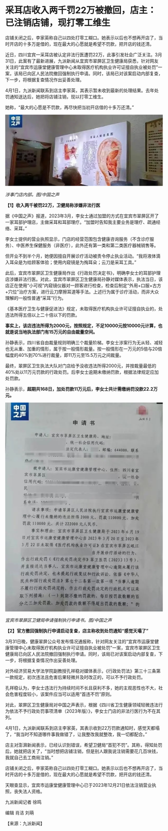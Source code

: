 # 采耳店收入两千罚22万被撤回，店主：已注销店铺，现打零工维生

店铺关闭之后，李家英称自己以四处打零工糊口。她表示以后也不想再开店了，当时开店的十多万是借的，现在最大的心愿就是希望不罚款，把开店的钱还清。

近日，四川宜宾一采耳店被认定非法行医遭罚22万，此事引发社会广泛关注。3月31日，此案有了最新进展，九派新闻从宜宾市翠屏区卫生健康局获悉，针对网友关注的“宜宾市运康堂健康管理中心未取得医疗机构执业许可证擅自执业被处罚”一案，该局已向区人民法院撤回强制执行申请。同时，该局已对该案启动内部复查，下一步，将根据复查情况作出妥善处理。

4月1日，九派新闻联系到店主李家英，其表示暂未收到最新的处理结果。去年处罚通知送达后，她把将店铺注销，现以打零工维生。

她称，“最大的心愿是不罚款，再尽快把当初开店借的十多万还清。”

![a6f1af83984a3825f10c75f2be7cf3f8.jpg](https://raw.githubusercontent.com/qqhsx/qqnews_image/main/2024/04/01/采耳店收入两千罚22万被撤回，店主：已注销店铺，现打零工维生/a6f1af83984a3825f10c75f2be7cf3f8.jpg)

_涉事门店内部。图/中国之声_

**【1】收入两千被罚22万，卫健局称涉嫌非法行医**

据《中国之声》报道，2023年3月，李女士通过加盟的方式在宜宾市翠屏区开了一家耳部护理店，主做采耳和耳部理疗。“加盟时告知我主要业务是理疗、疏通经络、采耳。”

李女士提供的营业执照显示，门店的经营范围包含健康咨询服务（不含诊疗服务）、中医养生保健服务（非医疗），此外还有第一类和第二类医疗器械销售等。

但开业不到半个月，她便因擅自开展诊疗活动被责令停止执业活动。“我将液体滴入耳朵是为给顾客体验；使用内窥镜是为掏耳朵；云刀是采耳工具。”

此后，宜宾市翠屏区卫生健康局作出《行政处罚决定书》，明确李女士的耳部护理店涉嫌非法行医。对此，宜宾市翠屏区卫生健康局孙静对媒体表示，执法当日，该店正在使用“小可视”内窥镜仪器对一顾客进行检查，检查后制定“外用+口服+古方+穴位”治疗方案，进行云刀摩擦耳道等手法。上述行为属于诊疗活动，而非大众理解的一般性普通“采耳”行为。

《基本医疗卫生与健康促进法》规定，未取得医疗机构执业许可证擅自执业的，处违法所得五倍以上二十倍以下的罚款。

**事实上，该店违法所得为2000元，按照规定，不足10000元按10000元计算，也就是说当地执法部门有15万元的自由裁量空间。**

孙静表示，四川省自由裁量规则明确三个裁量阶梯。李女士涉案行为无从轻、减轻也无从重、加重的情形，属于按一般情形裁量。按一般情形在一万元的5倍与20倍幅度的40%到70%进行裁量，即11万元至15.5万元之间裁量。

最终，翠屏区卫生执法大队对门店给予没收违法所得2000元，并按裁量最低的40%处以11万元罚款的行政处罚。后李女士逾期未缴纳罚款，根据法律规定应加处罚款。

孙静表示，**超期共168日，加处罚款11万元后，李女士共计需缴纳罚没款22.2万元。**

![c93be6b2230bdee90c3dd256c448a796.jpg](https://raw.githubusercontent.com/qqhsx/qqnews_image/main/2024/04/01/采耳店收入两千罚22万被撤回，店主：已注销店铺，现打零工维生/c93be6b2230bdee90c3dd256c448a796.jpg)

_宜宾市翠屏区卫健局申请强制执行申请书。图/中国之声_

**【2】官方撤回强制执行申请启动复查，店主称收到处罚通知“感觉天塌了”**

3月31日晚，健康翠屏公众号发布情况通报称，针对网友关注的“宜宾市运康堂健康管理中心未取得医疗机构执业许可证擅自执业被处罚”一案，宜宾市翠屏区卫生健康局已向区人民法院撤回强制执行申请。同时，该局已对该案启动内部复查，下一步，将根据复查情况作出妥善处理。

对外经济贸易大学法学院副教授孔祥稳对媒体表示，《行政处罚法》第三十三条第一款规定，初次违法且危害后果轻微并及时改正的，可以不予行政处罚。

孔祥稳认为，李女士违法行为持续时间不长且获利不多，她的主观恶性也不大，社会危害程度较小，该案件应当可以适用“首违不罚”原则。

对此，翠屏区卫生健康局对中国之声表示，根据《四川省卫生健康领域轻微违法行为依法不予行政处罚事项清单（2023年版）》，李女士门店的非法行医行为不在其列。

4月1日，九派新闻联系到店主李家英，其表示收到22万罚款通知时，感觉天都塌了，“我当时不知道哪件事我做错了，让我整改我就整改，我一切都配合。”

店主对澎湃新闻表示，已经认识到错误，希望卫健局“首犯不罚”。其称，得知处罚后，她就把店关了，“当时想把店铺注销，但是别人跟我说注销需要花几百块钱，我就自己去工商局注销。”

店铺关闭之后，李家英称自己以四处打零工糊口。她表示以后也不想再开店了，当时开店的十多万是借的，现在最大的心愿就是希望不罚款，把开店的钱还清。

天眼查显示，宜宾市运康堂健康管理中心已于2023年12月21日依法注销营业执照，丧失法人资格。

九派新闻记者 徐鸣

编辑 肖洁 刘萌

【来源：九派新闻】

